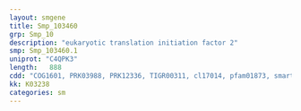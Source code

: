 ```yaml
---
layout: smgene
title: Smp_103460
grp: Smp_10
description: "eukaryotic translation initiation factor 2"
smp: Smp_103460.1
uniprot: "C4QPK3"
length:   888
cdd: "COG1601, PRK03988, PRK12336, TIGR00311, cl17014, pfam01873, smart00653"
kk: K03238
categories: sm
---
```

